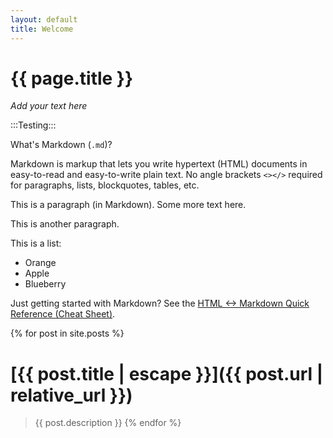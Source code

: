 ```yaml
---
layout: default
title: Welcome
---
```


# {{ page.title }}


_Add your text here_

:::Testing:::

What's Markdown (`.md`)?

Markdown is markup that lets you write hypertext (HTML) documents
in easy-to-read and easy-to-write plain text.
No angle brackets `<></>` required for
paragraphs, lists, blockquotes, tables, etc.


This is a paragraph (in Markdown). Some more
text here.

This is another paragraph.

This is a list:

- Orange
- Apple
- Blueberry



Just getting started with Markdown?
See the [HTML <-> Markdown Quick Reference (Cheat Sheet)][quickref].


[quickref]: https://github.com/mundimark/quickrefs/blob/master/HTML.md

{% for post in site.posts %}
  # [{{ post.title | escape }}]({{ post.url | relative_url }})
  > {{ post.description }}
{% endfor %}
